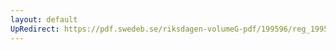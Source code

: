 ```yaml
---
layout: default
UpRedirect: https://pdf.swedeb.se/riksdagen-volumeG-pdf/199596/reg_199596/reg_199596_0200.pdf
---
```

